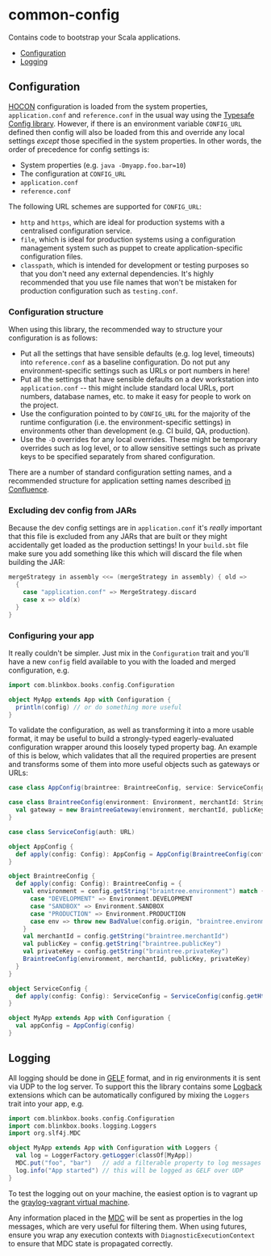 # common-config

Contains code to bootstrap your Scala applications.

- [Configuration](#configuration)
- [Logging](#logging)
 
## Configuration

[HOCON](https://github.com/typesafehub/config/blob/master/HOCON.md) configuration is loaded from the system properties, `application.conf` and `reference.conf` in the usual way using the [Typesafe Config library](https://github.com/typesafehub/config). However, if there is an environment variable `CONFIG_URL` defined then config will also be loaded from this and override any local settings _except_ those specified in the system properties. In other words, the order of precedence for config settings is:

 - System properties (e.g. `java -Dmyapp.foo.bar=10`)
 - The configuration at `CONFIG_URL`
 - `application.conf`
 - `reference.conf`

The following URL schemes are supported for `CONFIG_URL`:

 - `http` and `https`, which are ideal for production systems with a centralised configuration service.
 - `file`, which is ideal for  production systems using a configuration management system such as puppet to create application-specific configuration files.
 - `classpath`, which is intended for development or testing purposes so that you don't need any external dependencies. It's highly recommended that you use file names that won't be mistaken for production configuration such as `testing.conf`.

### Configuration structure

When using this library, the recommended way to structure your configuration is as follows:

 - Put all the settings that have sensible defaults (e.g. log level, timeouts) into `reference.conf` as a baseline configuration. Do not put any environment-specific settings such as URLs or port numbers in here!
 - Put all the settings that have sensible defaults on a dev workstation into `application.conf` -- this might include standard local URLs, port numbers, database names, etc. to make it easy for people to work on the project.
 - Use the configuration pointed to by `CONFIG_URL` for the majority of the runtime configuration (i.e. the environment-specific settings) in environments other than development (e.g. CI build, QA, production).
 - Use the `-D` overrides for any local overrides. These might be temporary overrides such as log level, or to allow sensitive settings such as private keys to be specified separately from shared configuration.

There are a number of standard configuration setting names, and a recommended structure for application setting names described [in Confluence](http://jira.blinkbox.local/confluence/display/PT/Service+Configuration+Guidelines).

### Excluding dev config from JARs

Because the dev config settings are in `application.conf` it's _really_ important that this file is excluded from any JARs that are built or they might accidentally get loaded as the production settings! In your `build.sbt` file make sure you add something like this which will discard the file when building the JAR:

~~~scala
mergeStrategy in assembly <<= (mergeStrategy in assembly) { old =>
  {
    case "application.conf" => MergeStrategy.discard
    case x => old(x)
  }
}
~~~

### Configuring your app

It really couldn't be simpler. Just mix in the `Configuration` trait and you'll have a new `config` field available to you with the loaded and merged configuration, e.g.

~~~scala
import com.blinkbox.books.config.Configuration

object MyApp extends App with Configuration {
  println(config) // or do something more useful
}
~~~

To validate the configuration, as well as transforming it into a more usable format, it may be useful to build a strongly-typed eagerly-evaluated configuration wrapper around this loosely typed property bag. An example of this is below, which validates that all the required properties are present and transforms some of them into more useful objects such as gateways or URLs:

~~~scala
case class AppConfig(braintree: BraintreeConfig, service: ServiceConfig)

case class BraintreeConfig(environment: Environment, merchantId: String, publicKey: String, privateKey: String) {
  val gateway = new BraintreeGateway(environment, merchantId, publicKey, privateKey)
}

case class ServiceConfig(auth: URL)

object AppConfig {
  def apply(config: Config): AppConfig = AppConfig(BraintreeConfig(config), ServiceConfig(config))
}

object BraintreeConfig {
  def apply(config: Config): BraintreeConfig = {
    val environment = config.getString("braintree.environment") match {
      case "DEVELOPMENT" => Environment.DEVELOPMENT
      case "SANDBOX" => Environment.SANDBOX
      case "PRODUCTION" => Environment.PRODUCTION
      case env => throw new BadValue(config.origin, "braintree.environment", s"Unknown: '$env'.")
    }
    val merchantId = config.getString("braintree.merchantId")
    val publicKey = config.getString("braintree.publicKey")
    val privateKey = config.getString("braintree.privateKey")
    BraintreeConfig(environment, merchantId, publicKey, privateKey)
  }
}

object ServiceConfig {
  def apply(config: Config): ServiceConfig = ServiceConfig(config.getHttpUrl("service.auth.uri"))
}

object MyApp extends App with Configuration {
  val appConfig = AppConfig(config)
}
~~~

## Logging

All logging should be done in [GELF](http://graylog2.org/gelf) format, and in rig environments it is sent via UDP to the log server. To support this the library contains some [Logback](http://logback.qos.ch/) extensions which can be automatically configured by mixing the `Loggers` trait into your app, e.g.

~~~scala
import com.blinkbox.books.config.Configuration
import com.blinkbox.books.logging.Loggers
import org.slf4j.MDC

object MyApp extends App with Configuration with Loggers {
  val log = LoggerFactory.getLogger(classOf[MyApp])
  MDC.put("foo", "bar")   // add a filterable property to log messages
  log.info("App started") // this will be logged as GELF over UDP
}
~~~

To test the logging out on your machine, the easiest option is to vagrant up the [graylog-vagrant virtual machine](https://git.mobcastdev.com/ITOPS/graylog-vagrant).

Any information placed in the [MDC](http://logback.qos.ch/manual/mdc.html) will be sent as properties in the log messages, which are very useful for filtering them. When using futures, ensure you wrap any execution contexts with `DiagnosticExecutionContext` to ensure that MDC state is propagated correctly.
